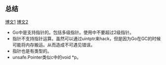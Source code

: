 ## 总结  
[博文1](https://www.jianshu.com/p/9cfcac638147)  [博文2](https://www.jianshu.com/p/040d5f1698ec)
* Go中是支持指针的。包括多级指针。使用中不要超过2级指针。
* 指针不支持指针运算。虽然可以通过uintptr来hack，但是因为Go在GC的时候可能将内存搬运。从而造成不可遇见错误。
* 指针也是有类型的。
* unsafe.Pointer类似c中的void *p。